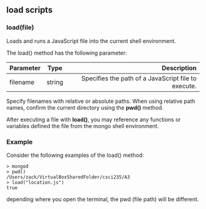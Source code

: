 ## load scripts

### load(file)

Loads and runs a JavaScript file into the current shell environment.

The load() method has the following parameter:

| Parameter        | Type           | Description  |
| ------------- |:-------------:| -----:|
| filename      | string | Specifies the path of a JavaScript file to execute. | 

Specify filenames with relative or absolute paths. When using relative path names,
confirm the current directory using the **pwd()** method.

After executing a file with **load()**, you may reference any functions or variables
defined the file from the mongo shell environment.

### Example

Consider the following examples of the load() method:

```$xslt
> mongod
> pwd()
/Users/zack/VirtualBoxSharedFolder/csci235/A3
> load("location.js")
true
```

depending where you open the terminal, the pwd (file path) will be different.


